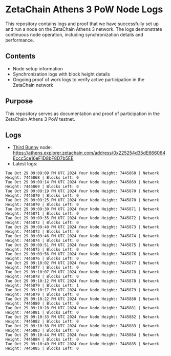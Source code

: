 # ZetaChain Athens 3 PoW Node Logs
This repository contains logs and proof that we have successfully set up and run a node on the ZetaChain Athens 3 network. The logs demonstrate continuous node operation, including synchronization details and performance.

## Contents
- Node setup information
- Synchronization logs with block height details
- Ongoing proof of work logs to verify active participation in the ZetaChain network

## Purpose
This repository serves as documentation and proof of participation in the ZetaChain Athens 3 PoW testnet.

## Logs

- [Third Bunny](https://thirdbunny.xyz/) node: https://athens.explorer.zetachain.com/address/0x225254d35dE666064Eccc5ce16eF1D8bF8D7b5EE
- Latest logs:
```
Tue Oct 29 09:09:09 PM UTC 2024 Your Node Height: 7445868 | Network Height: 7445868 | Blocks Left: 0
Tue Oct 29 09:09:14 PM UTC 2024 Your Node Height: 7445869 | Network Height: 7445869 | Blocks Left: 0
Tue Oct 29 09:09:19 PM UTC 2024 Your Node Height: 7445870 | Network Height: 7445870 | Blocks Left: 0
Tue Oct 29 09:09:25 PM UTC 2024 Your Node Height: 7445870 | Network Height: 7445870 | Blocks Left: 0
Tue Oct 29 09:09:30 PM UTC 2024 Your Node Height: 7445871 | Network Height: 7445871 | Blocks Left: 0
Tue Oct 29 09:09:35 PM UTC 2024 Your Node Height: 7445872 | Network Height: 7445872 | Blocks Left: 0
Tue Oct 29 09:09:40 PM UTC 2024 Your Node Height: 7445873 | Network Height: 7445873 | Blocks Left: 0
Tue Oct 29 09:09:46 PM UTC 2024 Your Node Height: 7445874 | Network Height: 7445874 | Blocks Left: 0
Tue Oct 29 09:09:51 PM UTC 2024 Your Node Height: 7445875 | Network Height: 7445875 | Blocks Left: 0
Tue Oct 29 09:09:56 PM UTC 2024 Your Node Height: 7445876 | Network Height: 7445876 | Blocks Left: 0
Tue Oct 29 09:10:02 PM UTC 2024 Your Node Height: 7445877 | Network Height: 7445877 | Blocks Left: 0
Tue Oct 29 09:10:07 PM UTC 2024 Your Node Height: 7445878 | Network Height: 7445878 | Blocks Left: 0
Tue Oct 29 09:10:12 PM UTC 2024 Your Node Height: 7445878 | Network Height: 7445879 | Blocks Left: 1
Tue Oct 29 09:10:17 PM UTC 2024 Your Node Height: 7445879 | Network Height: 7445879 | Blocks Left: 0
Tue Oct 29 09:10:22 PM UTC 2024 Your Node Height: 7445880 | Network Height: 7445880 | Blocks Left: 0
Tue Oct 29 09:10:28 PM UTC 2024 Your Node Height: 7445881 | Network Height: 7445881 | Blocks Left: 0
Tue Oct 29 09:10:33 PM UTC 2024 Your Node Height: 7445882 | Network Height: 7445882 | Blocks Left: 0
Tue Oct 29 09:10:38 PM UTC 2024 Your Node Height: 7445883 | Network Height: 7445883 | Blocks Left: 0
Tue Oct 29 09:10:44 PM UTC 2024 Your Node Height: 7445884 | Network Height: 7445884 | Blocks Left: 0
Tue Oct 29 09:10:49 PM UTC 2024 Your Node Height: 7445885 | Network Height: 7445885 | Blocks Left: 0
```
